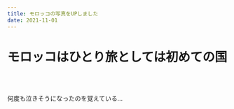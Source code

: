 ```yaml
---
title: モロッコの写真をUPしました
date: 2021-11-01
---
```


# モロッコはひとり旅としては初めての国

<br><br>

何度も泣きそうになったのを覚えている...
